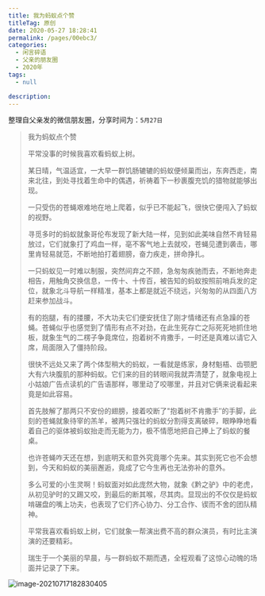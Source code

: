 ```yaml
---
title: 我为蚂蚁点个赞
titleTag: 原创
date: 2020-05-27 18:28:41
permalink: /pages/00ebc3/
categories: 
  - 闲言碎语
  - 父亲的朋友圈
  - 2020年
tags: 
  - null

description: 
---
```

整理自父亲发的微信朋友圈，分享时间为：`5月27日`

> 我为蚂蚁点个赞
>
> 平常没事的时候我喜欢看蚂蚁上树。
>
> 某日晴，气温适宜，一大早一群饥肠辘辘的蚂蚁便倾巢而出，东奔西走，南来北往，到处寻找着生命中的偶遇，祈祷着下一秒裹腹充饥的猎物就能够出现。
>
> 一只受伤的苍蝇艰难地在地上爬着，似乎已不能起飞，很快它便闯入了蚂蚁的视野。
>
> 寻觅多时的蚂蚁就象哥伦布发现了新大陆一样，见到如此美味自然不肯轻易放过，它们就象打了鸡血一样，亳不客气地上去就咬，苍蝇见遭到袭击，哪里肯轻易就范，不断地拍打着翅膀，奋力疾走，拼命挣扎。
>
> 一只蚂蚁见一时难以制服，突然间弃之不顾，急匆匆疾驰而去，不断地奔走相告，用触角交换信息，一传十、十传百，被告知的蚂蚁按照前哨兵发的定位，就象北斗导航一样精准，基本上都是就近不绕远，兴匆匆的从四面八方赶来参加战斗。
>
> 有的抱腿，有的搂腰，不大功夫它们便安抚住了刚才情绪还有点急躁的苍蝇。苍蝇似乎也感觉到了情形有点不对劲，在此生死存亡之际死死地抓住地板，就象生气的二楞子争竟席位，抱着树不肯撒手，一时还是真难以请它入席，局面限入了僵持阶段。
> 
> 很快不远处又来了两个体型稍大的蚂蚁，一看就是练家，身材魁梧、齿颚肥大有六块腹肌的那种蚂蚁。它们来的目的转眼间我就弄清楚了，就象电视上小姑娘广告点读机的广告语那样，哪里动了咬哪里，并且对它俩来说看起来竟是如此容易。
> 
> 首先肢解了那两只不安份的翅膀，接着咬断了"抱着树不肯撒手″的手脚，此刻的苍蝇就象待宰的羔羊，被两只强壮的蚂蚁分割得支离破碎，眼睁睁地看着自己的驱体被蚂蚁抬走而无能为力，极不情愿地把自己捧上了蚂蚁的餐桌。
> 
> 也许苍蝇咋天还在想，到底明天和意外究竟哪个先来。其实到死它也不会想到，今天和蚂蚁的美丽邂逅，竟成了它今生再也无法弥补的意外。
> 
> 多么可爱的小生灵啊！蚂蚁面对如此庞然大物，就象《黔之驴》中的老虎，从初见驴时的又踢又咬，到最后的断其喉，尽其肉。显现出的不仅仅是蚂蚁啃碾盘的嘴上功夫，也表现了它们齐心协力、分工合作、锲而不舍的团队精神。
> 
> 平常我喜欢看蚂蚁上树，它们就象一帮演出费不高的群众演员，有时比主演演的还要精彩。
> 
> 瑞生于一个美丽的早晨，与一群蚂蚁不期而遇，全程观看了这惊心动魄的场面并记录了下来。

![image-20210717182830405](http://t.eryajf.net/imgs/2021/09/8bdce93395da2f2d.jpg)